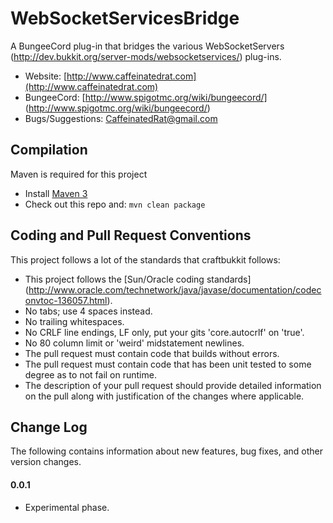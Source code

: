 WebSocketServicesBridge
===========

A BungeeCord plug-in that bridges the various WebSocketServers (http://dev.bukkit.org/server-mods/websocketservices/) plug-ins.

* Website: [http://www.caffeinatedrat.com](http://www.caffeinatedrat.com)
* BungeeCord: [http://www.spigotmc.org/wiki/bungeecord/] (http://www.spigotmc.org/wiki/bungeecord/)
* Bugs/Suggestions: CaffeinatedRat@gmail.com

Compilation
-----------

Maven is required for this project

* Install [Maven 3](http://maven.apache.org/download.html)
* Check out this repo and: `mvn clean package`

Coding and Pull Request Conventions
-----------

This project follows a lot of the standards that craftbukkit follows:

* This project follows the [Sun/Oracle coding standards] (http://www.oracle.com/technetwork/java/javase/documentation/codeconvtoc-136057.html).
* No tabs; use 4 spaces instead.
* No trailing whitespaces.
* No CRLF line endings, LF only, put your gits 'core.autocrlf' on 'true'.
* No 80 column limit or 'weird' midstatement newlines.
* The pull request must contain code that builds without errors.
* The pull request must contain code that has been unit tested to some degree as to not fail on runtime.
* The description of your pull request should provide detailed information on the pull along with justification of the changes where applicable.

Change Log
-----------

The following contains information about new features, bug fixes, and other version changes.

#### 0.0.1

* Experimental phase.

